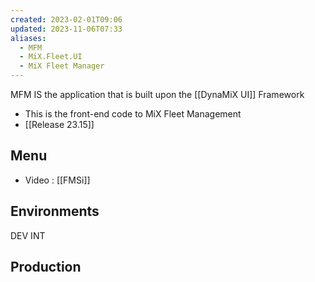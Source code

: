 ```yaml
---
created: 2023-02-01T09:06
updated: 2023-11-06T07:33
aliases:
  - MFM
  - MiX.Fleet.UI
  - MiX Fleet Manager
---
```

MFM IS the application that is built upon the [[DynaMiX UI]] Framework

- This is the front-end code to MiX Fleet Management
- [[Release 23.15]]
## Menu

- Video : [[FMSi]]
## Environments

DEV
INT
## Production

